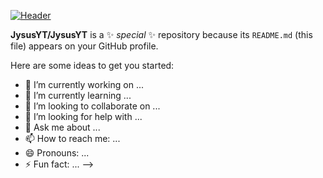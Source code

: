 [![Header](blob:https://i.imgur.com/uOMvXfY.jpg)](https://www.youtube.com/channel/UCThgylWXZF5YvSZLI5-nWLg)

**JysusYT/JysusYT** is a ✨ _special_ ✨ repository because its `README.md` (this file) appears on your GitHub profile.

Here are some ideas to get you started:

- 🔭 I’m currently working on ...
- 🌱 I’m currently learning ...
- 👯 I’m looking to collaborate on ...
- 🤔 I’m looking for help with ...
- 💬 Ask me about ...
- 📫 How to reach me: ...
- 😄 Pronouns: ...
- ⚡ Fun fact: ...
-->
